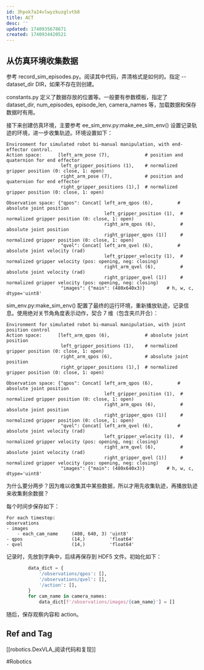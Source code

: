 ```yaml
---
id: 3hpok7a24vlwyzkuzglvtb8
title: ACT
desc: ''
updated: 1740935678671
created: 1740934420521
---
```



## 从仿真环境收集数据

参考 record_sim_episodes.py。阅读其中代码，弄清格式是如何的。指定 --dataset_dir DIR，如果不存在则创建。

constants.py 定义了数据存放的位置等。一般要有参数模板，指定了 dataset_dir, num_episodes, episode_len, camera_names 等，加载数据和保存数据时有用。

接下来创建仿真环境，主要参考 ee_sim_env.py:make_ee_sim_env() 设置记录轨迹的环境，进一步收集轨迹。环境设置如下：

    Environment for simulated robot bi-manual manipulation, with end-effector control.
    Action space:      [left_arm_pose (7),             # position and quaternion for end effector
                        left_gripper_positions (1),    # normalized gripper position (0: close, 1: open)
                        right_arm_pose (7),            # position and quaternion for end effector
                        right_gripper_positions (1),]  # normalized gripper position (0: close, 1: open)

    Observation space: {"qpos": Concat[ left_arm_qpos (6),         # absolute joint position
                                        left_gripper_position (1),  # normalized gripper position (0: close, 1: open)
                                        right_arm_qpos (6),         # absolute joint position
                                        right_gripper_qpos (1)]     # normalized gripper position (0: close, 1: open)
                        "qvel": Concat[ left_arm_qvel (6),         # absolute joint velocity (rad)
                                        left_gripper_velocity (1),  # normalized gripper velocity (pos: opening, neg: closing)
                                        right_arm_qvel (6),         # absolute joint velocity (rad)
                                        right_gripper_qvel (1)]     # normalized gripper velocity (pos: opening, neg: closing)
                        "images": {"main": (480x640x3)}        # h, w, c, dtype='uint8'

sim_env.py:make_sim_env() 配置了最终的运行环境，重新播放轨迹，记录信息。使用绝对关节角角度表示动作，契合 7 维（包含夹爪开合）：

    Environment for simulated robot bi-manual manipulation, with joint position control
    Action space:      [left_arm_qpos (6),             # absolute joint position
                        left_gripper_positions (1),    # normalized gripper position (0: close, 1: open)
                        right_arm_qpos (6),            # absolute joint position
                        right_gripper_positions (1),]  # normalized gripper position (0: close, 1: open)

    Observation space: {"qpos": Concat[ left_arm_qpos (6),         # absolute joint position
                                        left_gripper_position (1),  # normalized gripper position (0: close, 1: open)
                                        right_arm_qpos (6),         # absolute joint position
                                        right_gripper_qpos (1)]     # normalized gripper position (0: close, 1: open)
                        "qvel": Concat[ left_arm_qvel (6),         # absolute joint velocity (rad)
                                        left_gripper_velocity (1),  # normalized gripper velocity (pos: opening, neg: closing)
                                        right_arm_qvel (6),         # absolute joint velocity (rad)
                                        right_gripper_qvel (1)]     # normalized gripper velocity (pos: opening, neg: closing)
                        "images": {"main": (480x640x3)}        # h, w, c, dtype='uint8'

为什么要分两步？因为难以收集其中某些数据，所以才用先收集轨迹，再播放轨迹来收集剩余数据？

每个时间步保存如下：

    For each timestep:
    observations
    - images
        - each_cam_name     (480, 640, 3) 'uint8'
    - qpos                  (14,)         'float64'
    - qvel                  (14,)         'float64'

记录时，先放到字典中，后续再保存到 HDF5 文件。初始化如下：

```py
        data_dict = {
            '/observations/qpos': [],
            '/observations/qvel': [],
            '/action': [],
        }
        for cam_name in camera_names:
            data_dict[f'/observations/images/{cam_name}'] = []
```

随后，保存观察内容和 action。

## Ref and Tag

[[robotics.DexVLA_阅读代码和复现]]

#Robotics